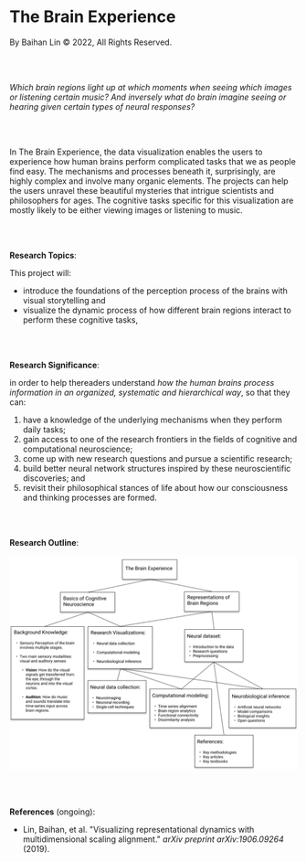 # The Brain Experience

By Baihan Lin &copy; 2022, All Rights Reserved.

<br>

<br>

*Which brain regions light up at which moments when seeing which images or listening certain music? And inversely what do brain imagine seeing or hearing given certain types of neural responses?*

<br> <br>

In The Brain Experience, the data visualization enables the users to experience how human brains perform complicated tasks that we as people find easy. The mechanisms and processes beneath it, surprisingly, are highly complex and involve many organic elements. The projects can help the users unravel these beautiful mysteries that intrigue scientists and philosophers for ages. The cognitive tasks specific for this visualization are mostly likely to be either viewing images or listening to music.

<br>

<br>

**Research Topics**:

This project will:

- introduce the foundations of the perception process of the brains with visual storytelling and 
- visualize the dynamic process of how different brain regions interact to perform these cognitive tasks, 

<br>

<br>

**Research Significance**:

in order to help thereaders understand *how the human brains process information in an organized, systematic and hierarchical way*, so that they can:

1. have a knowledge of the underlying mechanisms when they perform daily tasks; 
2. gain access to one of the research frontiers in the fields of cognitive and computational neuroscience;
3. come up with new research questions and pursue a scientific research; 
4. build better neural network structures inspired by these neuroscientific discoveries; and 
5. revisit their philosophical stances of life about how our consciousness and thinking processes are formed. 

<br><br>

**Research Outline**:

![research-map](./assets/research-map.png)

<br>

<br>

**References** (ongoing):

- Lin, Baihan, et al. "Visualizing representational dynamics with multidimensional scaling alignment." *arXiv preprint arXiv:1906.09264* (2019).


